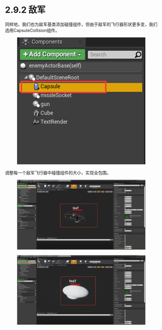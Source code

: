 # 2.9.2 敌军

同样地，我们也为敌军基类添加碰撞组件，但由于敌军的飞行器形状更多变，我们选用CapsuleCollision组件。

<figure><img src="../../../.gitbook/assets/image (343).png" alt=""><figcaption></figcaption></figure>

调整每一个敌军飞行器中碰撞组件的大小，实现全包围。

<figure><img src="../../../.gitbook/assets/image (269).png" alt=""><figcaption></figcaption></figure>

<figure><img src="../../../.gitbook/assets/image (231).png" alt=""><figcaption></figcaption></figure>
